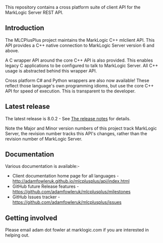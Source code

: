 This repository contains a cross platform suite of client API for the MarkLogic Server REST API.

## Introduction

The MLCPlusPlus project maintains the MarkLogic C++ mlclient API. This API provides a C++ native connection
to MarkLogic Server version 6 and above.

A C wrapper API around the core C++ API is also provided. This enables legacy C applications to be configured to
talk to MarkLogic Server. All C++ usage is abstracted behind this wrapper API.

Cross platform C# and Python wrappers are also now available! These reflect those language's own programming idioms,
but use the core C++ API for speed of execution. This is transparent to the developer.

## Latest release

The latest release is 8.0.2 - See [The release notes](https://raw.githubusercontent.com/adamfowleruk/mlcplusplus/develop/documentation/release-notes/release-notes-8.0.2.md) for details.

Note the Major and Minor version numbers of this project track MarkLogic Server, the revision number tracks this API's changes, rather than the revision number of MarkLogic Server.

## Documentation

Various documentation is available:-
 - Client documentation home page for all languages - http://adamfowleruk.github.io/mlcplusplus/api/index.html
 - GitHub future Release features - https://github.com/adamfowleruk/mlcplusplus/milestones
 - GitHub Issues tracker - https://github.com/adamfowleruk/mlcplusplus/issues

## Getting involved

Please email adam dot fowler at marklogic.com if you are interested in helping out.
